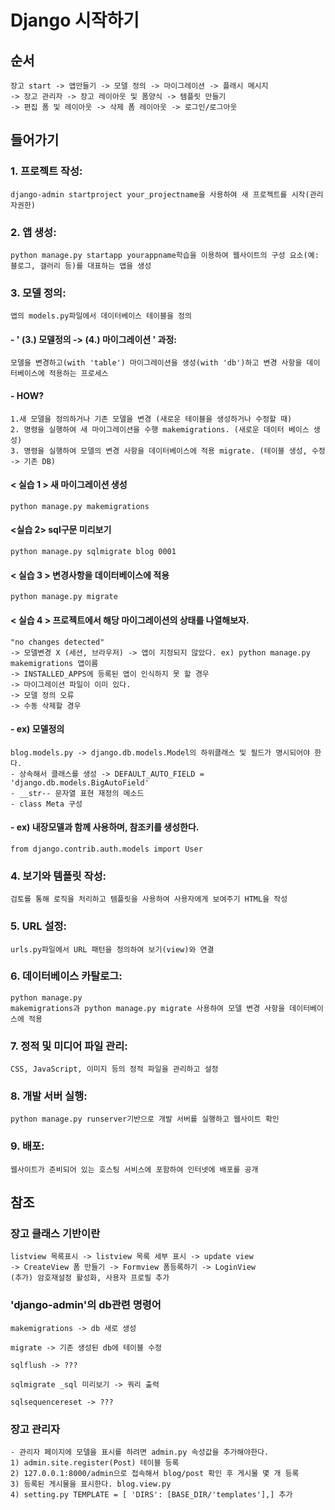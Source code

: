 # **Django 시작하기**

## 순서

    장고 start -> 앱만들기 -> 모델 정의 -> 마이그레이션 -> 플래시 메시지
    -> 장고 관리자 -> 장고 레이아웃 및 폼양식 -> 템플릿 만들기
    -> 편집 폼 및 레이아웃 -> 삭제 폼 레이아웃 -> 로그인/로그아웃


 
## 들어가기

### 1. 프로젝트 작성:

    django-admin startproject your_projectname을 사용하여 새 프로젝트를 시작(관리자권한)

### 2. 앱 생성: 

    python manage.py startapp yourappname학습을 이용하여 웹사이트의 구성 요소(예: 블로그, 갤러리 등)를 대표하는 앱을 생성

### 3. 모델 정의: 

    앱의 models.py파일에서 데이터베이스 테이블을 정의

#### - ' (3.) 모델정의 -> (4.) 마이그레이션 ' 과정:
    모델을 변경하고(with 'table') 마이그레이션을 생성(with 'db')하고 변경 사항을 데이터베이스에 적용하는 프로세스

#### - HOW?
    1.새 모델을 정의하거나 기존 모델을 변경 (새로운 테이블을 생성하거나 수정할 때)
    2. 명령을 실행하여 새 마이그레이션을 수행 makemigrations. (새로운 데이터 베이스 생성)
    3. 명령을 실행하여 모델의 변경 사항을 데이터베이스에 적용 migrate. (테이블 생성, 수정 -> 기존 DB)

#### < 실습 1 > 새 마이그레이션 생성

    python manage.py makemigrations 

#### <실습 2> sql구문 미리보기

    python manage.py sqlmigrate blog 0001
    
#### < 실습 3 > 변경사항을 데이터베이스에 적용

    python manage.py migrate
    
#### < 실습 4 > 프로젝트에서 해당     마이그레이션의 상태를 나열해보자.

    "no changes detected"
    -> 모델변경 X (세션, 브라우저) -> 앱이 지정되지 않았다. ex) python manage.py makemigrations 앱이름
    -> INSTALLED_APPS에 등록된 앱이 인식하지 못 할 경우
    -> 마이그레이션 파일이 이미 있다.
    -> 모델 정의 오류
    -> 수동 삭제할 경우

#### - ex) 모델정의
    blog.models.py -> django.db.models.Model의 하위클래스 및 필드가 명시되어야 한다.
    - 상속해서 클래스를 생성 -> DEFAULT_AUTO_FIELD = 'django.db.models.BigAutoField'
    - __str-- 문자열 표현 재정의 메소드
    - class Meta 구성

#### - ex) 내장모델과 함께 사용하며, 참조키를 생성한다.
    from django.contrib.auth.models import User

### 4. 보기와 템플릿 작성: 

    검토를 통해 로직을 처리하고 템플릿을 사용하여 사용자에게 보여주기 HTML을 작성

### 5. URL 설정: 

    urls.py파일에서 URL 패턴을 정의하여 보기(view)와 연결

### 6. 데이터베이스 카탈로그: 

    python manage.py 
    makemigrations과 python manage.py migrate 사용하여 모델 변경 사항을 데이터베이스에 적용

### 7. 정적 및 미디어 파일 관리: 

    CSS, JavaScript, 이미지 등의 정적 파일을 관리하고 설정

### 8. 개발 서버 실행: 

    python manage.py runserver기반으로 개발 서버를 실행하고 웹사이트 확인

### 9. 배포: 
  
    웹사이트가 준비되어 있는 호스팅 서비스에 포함하여 인터넷에 배포를 공개

## 참조

### 장고 클래스 기반이란

    listview 목록표시 -> listview 목록 세부 표시 -> update view
    -> CreateView 폼 만들기 -> Formview 폼등록하기 -> LoginView
    (추가) 암호재설정 활성화, 사용자 프로필 추가
 
### 'django-admin'의 db관련 명령어

    makemigrations -> db 새로 생성

    migrate -> 기존 생성된 db에 테이블 수정

    sqlflush -> ???

    sqlmigrate _sql 미리보기 -> 쿼리 출력

    sqlsequencereset -> ???

### 장고 관리자

    - 관리자 페이지에 모델을 표시를 하려면 admin.py 속성값을 추가해야한다.
    1) admin.site.register(Post) 테이블 등록
    2) 127.0.0.1:8000/admin으로 접속해서 blog/post 확인 후 게시물 몇 개 등록
    3) 등록된 게시물을 표시한다. blog.view.py
    4) setting.py TEMPLATE = [ 'DIRS': [BASE_DIR/'templates'],] 추가
